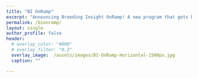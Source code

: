 ```yaml
---
title: "BI OnRamp"
excerpt: "Announcing Breeding Insight OnRamp! A new program that gets breeding teams ready to join Breeding Insight"
permalink: /bionramp/
layout: single
author_profile: false
header:
  # overlay_color: "#000"
  # overlay_filter: "0.3"
  overlay_image:  /assets/images/BI-OnRamp-Horizontal-1500px.jpg
  caption: ""

---
```


